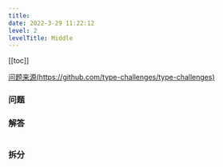 ```yaml
---
title: 
date: 2022-3-29 11:22:12
level: 2
levelTitle: Middle
---
```


[[toc]]

[问题来源(https://github.com/type-challenges/type-challenges)]()

### 问题


### 解答
```typescript
```

### 拆分
